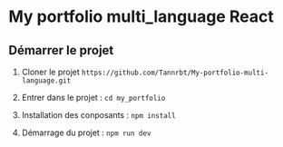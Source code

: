 # My portfolio multi_language React

## Démarrer le projet
1. Cloner le projet `https://github.com/Tannrbt/My-portfolio-multi-language.git`

2. Entrer dans le projet : `cd my_portfolio`

3. Installation des conposants : `npm install`

4. Démarrage du projet : `npm run dev`